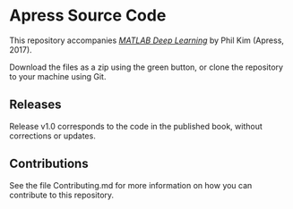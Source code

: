 # Apress Source Code

This repository accompanies [*MATLAB Deep Learning*](http://www.apress.com/9781484228449) by Phil Kim (Apress, 2017).

[comment]: #cover


Download the files as a zip using the green button, or clone the repository to your machine using Git.

## Releases

Release v1.0 corresponds to the code in the published book, without corrections or updates.

## Contributions

See the file Contributing.md for more information on how you can contribute to this repository.

